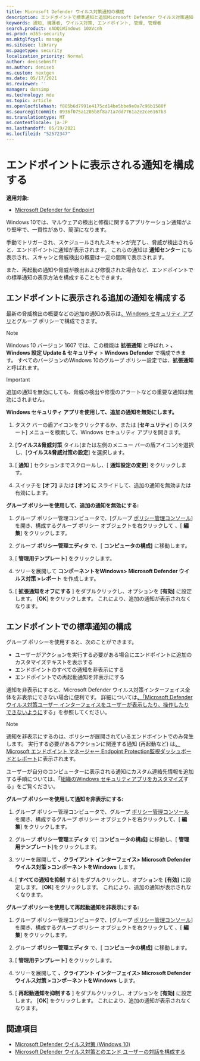 ```yaml
---
title: Microsoft Defender ウイルス対策通知の構成
description: エンドポイントで標準通知と追加Microsoft Defender ウイルス対策通知の両方を構成およびカスタマイズする方法について説明します。
keywords: 通知, 擁護者, ウイルス対策, エンドポイント, 管理, 管理者
search.product: eADQiWindows 10XVcnh
ms.prod: m365-security
ms.mktglfcycl: manage
ms.sitesec: library
ms.pagetype: security
localization_priority: Normal
author: denisebmsft
ms.author: deniseb
ms.custom: nextgen
ms.date: 05/17/2021
ms.reviewer: ''
manager: dansimp
ms.technology: mde
ms.topic: article
ms.openlocfilehash: f885b6d7991e4175cd14be5bbe9e0a7c96b1580f
ms.sourcegitcommit: 0936f075a1205b8f8a71a7dd7761a2e2ce6167b3
ms.translationtype: MT
ms.contentlocale: ja-JP
ms.lasthandoff: 05/19/2021
ms.locfileid: "52572347"
---
```

# <a name="configure-the-notifications-that-appear-on-endpoints"></a>エンドポイントに表示される通知を構成する

**適用対象:**

- [Microsoft Defender for Endpoint](/microsoft-365/security/defender-endpoint/)

Windows 10では、マルウェアの検出と修復に関するアプリケーション通知がより堅牢で、一貫性があり、簡潔になります。

手動でトリガーされ、スケジュールされたスキャンが完了し、脅威が検出されると、エンドポイントに通知が表示されます。 これらの通知は **通知センター** にも表示され、スキャンと脅威検出の概要は一定の間隔で表示されます。

また、再起動の通知や脅威が検出および修復された場合など、エンドポイントでの標準通知の表示方法を構成することもできます。

## <a name="configure-the-additional-notifications-that-appear-on-endpoints"></a>エンドポイントに表示される追加の通知を構成する

最新の脅威検出の概要などの追加の通知の表示は[、Windows セキュリティ アプリ](microsoft-defender-security-center-antivirus.md)とグループ ポリシーで構成できます。

> [!NOTE]
> Windows 10 バージョン 1607 では、この機能は **拡張通知** と呼ばれ  >  **、Windows 設定 Update & セキュリティ**  >  **Windows Defender** で構成できます。 すべてのバージョンのWindows 10のグループ ポリシー設定では、**拡張通知** と呼ばれます。

> [!IMPORTANT]
> 追加の通知を無効にしても、脅威の検出や修復のアラートなどの重要な通知は無効にされません。

**Windows セキュリティ アプリを使用して、追加の通知を無効にします。**

1. タスク バーの盾アイコンをクリックするか、または [**セキュリティ**] の [スタート] メニューを検索して、Windows セキュリティ アプリを開きます。

2. [**ウイルス&脅威対策** タイル(または左側のメニュー バーの盾アイコン)を選択し、[**ウイルス&脅威対策の設定**] を選択します。

3. [ **通知** ] セクションまでスクロールし、[ **通知設定の変更**] をクリックします。

4. スイッチを **[オフ]** または **[オン] に** スライドして、追加の通知を無効または有効にします。

**グループ ポリシーを使用して、追加の通知を無効にする:**

1. グループ ポリシー管理コンピュータで、[グループ [ポリシー管理コンソール](/previous-versions/windows/it-pro/windows-server-2008-R2-and-2008/cc731212(v=ws.11))] を開き、構成するグループ ポリシー オブジェクトを右クリックして 、[ **編集**] をクリックします。

2. グループ **ポリシー管理エディタ** で、[ **コンピュータの構成]** に移動します。

3. [ **管理用テンプレート**] をクリックします。

4. ツリーを展開して **コンポーネントをWindows> Microsoft Defender ウイルス対策 >レポート** を作成します。

5. [ **拡張通知をオフにする** ] をダブルクリックし、オプションを **[有効]** に設定します。 [**OK**] をクリックします。 これにより、追加の通知が表示されなくなります。

## <a name="configure-standard-notifications-on-endpoints"></a>エンドポイントでの標準通知の構成

グループ ポリシーを使用すると、次のことができます。

- ユーザーがアクションを実行する必要がある場合にエンドポイントに追加のカスタマイズテキストを表示する
- エンドポイントのすべての通知を非表示にする
- エンドポイントでの再起動通知を非表示にする

通知を非表示にすると、Microsoft Defender ウイルス対策インターフェイス全体を非表示にできない場合に便利です。 詳細については[、「Microsoft Defender ウイルス対策ユーザー インターフェイスをユーザーが表示したり、操作したりできないように](prevent-end-user-interaction-microsoft-defender-antivirus.md)する」を参照してください。 

> [!NOTE]
> 通知を非表示にするのは、ポリシーが展開されているエンドポイントでのみ発生します。 実行する必要があるアクションに関連する通知 (再起動など) は[、Microsoft エンドポイント マネージャー Endpoint Protection監視ダッシュボードとレポート](/configmgr/protect/deploy-use/monitor-endpoint-protection)に表示されます。 

ユーザーが自分のコンピューターに表示される通知にカスタム連絡先情報を追加する手順については、「[組織のWindows セキュリティアプリをカスタマイズ](/windows/security/threat-protection/windows-defender-security-center/windows-defender-security-center)する」をご覧ください。

**グループ ポリシーを使用して通知を非表示にする:**

1. グループ ポリシー管理コンピュータで、グループ [ポリシー管理コンソール](/previous-versions/windows/it-pro/windows-server-2008-R2-and-2008/cc731212(v=ws.11))を開き、構成するグループ ポリシー オブジェクトを右クリックして、[ **編集**] をクリックします。

2. グループ **ポリシー管理エディタ** で[ **コンピュータの構成]** に移動し、[ **管理用テンプレート**]をクリックします。

3. ツリーを展開して **、クライアント インターフェイス> Microsoft Defender ウイルス対策 >コンポーネントをWindows** します。 

4. [ **すべての通知を抑制** する] をダブルクリックし、オプションを **[有効]** に設定します。 [**OK**] をクリックします。 これにより、追加の通知が表示されなくなります。

**グループ ポリシーを使用して再起動通知を非表示にする:**

1. グループ ポリシー管理コンピュータで、[グループ [ポリシー管理コンソール](/previous-versions/windows/it-pro/windows-server-2008-R2-and-2008/cc731212(v=ws.11))] を開き、構成するグループ ポリシー オブジェクトを右クリックして 、[ **編集**] をクリックします。

2. グループ **ポリシー管理エディタ** で、[ **コンピュータの構成]** に移動します。

3. [ **管理用テンプレート**] をクリックします。

4. ツリーを展開して **、クライアント インターフェイス> Microsoft Defender ウイルス対策 >コンポーネントをWindows** します。

5. [ **再起動通知を抑制する** ] をダブルクリックし、オプションを **[有効]** に設定します。 [**OK**] をクリックします。 これにより、追加の通知が表示されなくなります。

## <a name="related-topics"></a>関連項目

- [Microsoft Defender ウイルス対策 (Windows 10)](microsoft-defender-antivirus-in-windows-10.md)
- [Microsoft Defender ウイルス対策とのエンド ユーザーの対話を構成する](configure-end-user-interaction-microsoft-defender-antivirus.md)
